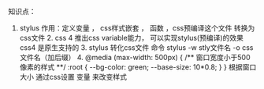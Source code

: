  知识点：
   1. stylus 作用：定义变量 ， css样式嵌套 ， 函数 ，css预编译这个文件 转换为css文件
    2. css 4 推出css variable能力， 可以实现stylus(预编译)的效果  css4 是原生支持的
    3. stylus 转化css文件 命令 stylus -w stly文件名 -o css文件名（加后缀） 
    4.  @media (max-width: 500px) {
            /** 窗口宽度小于500像素的样式 **/
             :root {
                --bg-color: green;
                --base-size: 10*0.8;
            }
        }
    根据窗口大小  通过css设置 变量 来改变样式
